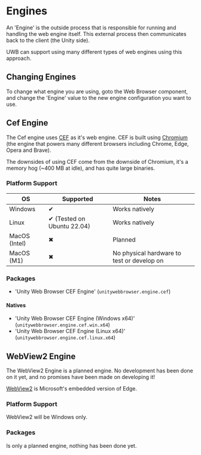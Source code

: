 # Engines

An 'Engine' is the outside process that is responsible for running and handling the web engine itself. This external process then communicates back to the client (the Unity side).

UWB can support using many different types of web engines using this approach.

## Changing Engines

To change what engine you are using, goto the Web Browser component, and change the 'Engine' value to the new engine configuration you want to use.

## Cef Engine

The Cef engine uses [CEF](https://bitbucket.org/chromiumembedded/cef/src/master/) as it's web engine. CEF is built using [Chromium](https://www.chromium.org/) (the engine that powers many different browsers including Chrome, Edge, Opera and Brave).

The downsides of using CEF come from the downside of Chromium, it's a memory hog (~400 MB at idle), and has quite large binaries.

### Platform Support

|OS           |Supported                  |Notes                                         |
|-------------|---------------------------|----------------------------------------------|
|Windows      |✔                         |Works natively                                |
|Linux        |✔ (Tested on Ubuntu 22.04)|Works natively                                |
|MacOS (Intel)|✖                         |Planned                                       |
|MacOS (M1)   |✖                         |No physical hardware to test or develop on    |

### Packages

- 'Unity Web Browser CEF Engine' (`unitywebbrowser.engine.cef`)

#### Natives

- 'Unity Web Browser CEF Engine (Windows x64)' (`unitywebbrowser.engine.cef.win.x64`)
- 'Unity Web Browser CEF Engine (Linux x64)' (`unitywebbrowser.engine.cef.linux.x64`)

## WebView2 Engine

The WebView2 Engine is a planned engine. No development has been done on it yet, and no promises have been made on developing it!

[WebView2](https://developer.microsoft.com/en-us/microsoft-edge/webview2/) is Microsoft's embedded version of Edge.

### Platform Support

WebView2 will be Windows only.

### Packages

Is only a planned engine, nothing has been done yet.

